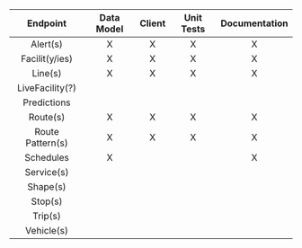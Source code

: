 |     Endpoint     |   Data Model   |  Client  | Unit Tests |    Documentation    |
|:----------------:|:--------------:|:--------:|:----------:|:-------------------:|
|     Alert(s)     |        X       |    X     |     X      |          X          |
|  Facilit(y/ies)  |        X       |    X     |     X      |          X          |
|      Line(s)     |        X       |    X     |     X      |          X          |
|  LiveFacility(?) |                |          |            |                     |
|    Predictions   |                |          |            |                     |
|     Route(s)     |        X       |    X     |     X      |          X          |
| Route Pattern(s) |        X       |    X     |     X      |          X          |
|     Schedules    |        X       |          |            |          X          |
|    Service(s)    |                |          |            |                     |
|     Shape(s)     |                |          |            |                     |
|      Stop(s)     |                |          |            |                     |
|      Trip(s)     |                |          |            |                     |
|    Vehicle(s)    |                |          |            |                     |
